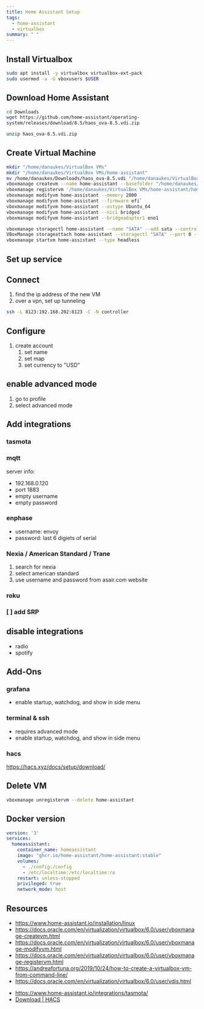 ```yaml
---
title: Home Assistant Setup
tags:
  - home-assistant
  - virtualbox
summary: " "
---
```


## Install Virtualbox

```bash
sudo apt install -y virtualbox virtualbox-ext-pack
sudo usermod -a -G vboxusers $USER
```

## Download Home Assistant

```bash
cd Downloads
wget https://github.com/home-assistant/operating-
system/releases/download/8.5/haos_ova-8.5.vdi.zip

unzip haos_ova-8.5.vdi.zip
```


## Create Virtual Machine

```bash
mkdir "/home/danaukes/VirtualBox VMs"
mkdir "/home/danaukes/VirtualBox VMs/home-assistant"
mv /home/danaukes/Downloads/haos_ova-8.5.vdi "/home/danaukes/VirtualBox VMs/home-assistant/"
vboxmanage createvm --name home-assistant --basefolder "/home/danaukes/VirtualBox VMs/"
vboxmanage registervm '/home/danaukes/VirtualBox VMs/home-assistant/home-assistant.vbox'
vboxmanage modifyvm home-assistant --memory 2000
vboxmanage modifyvm home-assistant --firmware efi`
vboxmanage modifyvm home-assistant --ostype Ubuntu_64
vboxmanage modifyvm home-assistant --nic1 bridged
vboxmanage modifyvm home-assistant --bridgeadapter1 eno1

vboxmanage storagectl home-assistant --name "SATA" --add sata --controller IntelAhci       
VBoxManage storageattach home-assistant --storagectl "SATA" --port 0 --device 0 --nonrotational on --discard on --type hdd --medium haos_ova-8.5.vdi
vboxmanage startvm home-assistant --type headless
```

## Set up service


## Connect
1. find the ip address of the new VM
1. over a vpn, set up tunneling

```bash
ssh -L 8123:192.168.202:8123 -C -N controller
```

## Configure

1. create account
	1. set name
	2. set map
	3. set currency to "USD"

## enable advanced mode
1. go to profile
2. select advanced mode

## Add integrations

### tasmota

### mqtt
server info:
- 192.168.0.120
- port 1883
- empty username
- empty password

### enphase

- username: envoy
- password: last 6 digiets of serial

### Nexia / American Standard / Trane
1. search for  nexia
2. select american standard
3. use username and password from asair.com website

### roku

### [ ] add SRP


## disable integrations
* radio
* spotify

## Add-Ons

### grafana
* enable startup, watchdog, and show in side menu

### terminal & ssh
* requires advanced mode
* enable startup, watchdog, and show in side menu

### hacs
<https://hacs.xyz/docs/setup/download/>


## Delete VM

```bash
vboxmanage unregistervm --delete home-assistant
```

## Docker version

```yaml
version: '3'
services:
  homeassistant:
    container_name: homeassistant
    image: "ghcr.io/home-assistant/home-assistant:stable"
    volumes:
      - ./config:/config
      - /etc/localtime:/etc/localtime:ro
    restart: unless-stopped
    privileged: true
    network_mode: host
```

## Resources

* <https://www.home-assistant.io/installation/linux>
* <https://docs.oracle.com/en/virtualization/virtualbox/6.0/user/vboxmanage-createvm.html>
* <https://docs.oracle.com/en/virtualization/virtualbox/6.0/user/vboxmanage-modifyvm.html>
* <https://docs.oracle.com/en/virtualization/virtualbox/6.0/user/vboxmanage-registervm.html>
* <https://andreafortuna.org/2019/10/24/how-to-create-a-virtualbox-vm-from-command-line/>
* <https://docs.oracle.com/en/virtualization/virtualbox/6.0/user/vdis.html>

- https://www.home-assistant.io/integrations/tasmota/
- [Download | HACS](https://hacs.xyz/docs/setup/download)
